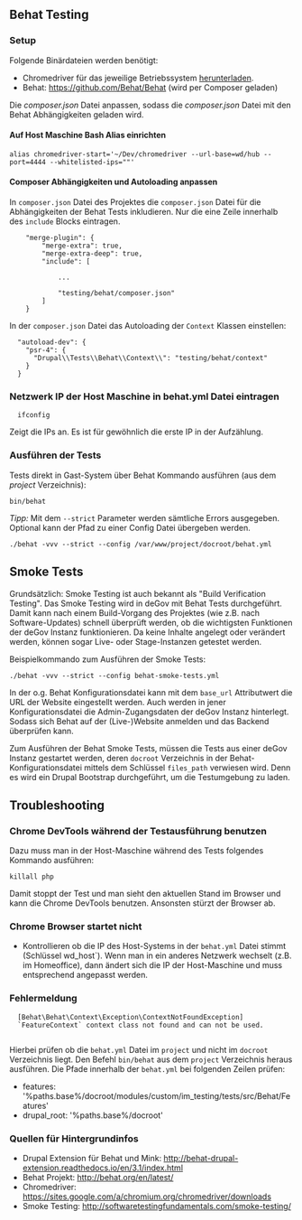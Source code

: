 Behat Testing
-------------

### Setup

Folgende Binärdateien werden benötigt:
* Chromedriver für das jeweilige Betriebssystem [herunterladen](https://sites.google.com/a/chromium.org/chromedriver/downloads).
* Behat: https://github.com/Behat/Behat (wird per Composer geladen)

Die *composer.json* Datei anpassen, sodass die *composer.json* Datei mit den Behat Abhängigkeiten geladen wird.

#### Auf Host Maschine Bash Alias einrichten
```
alias chromedriver-start='~/Dev/chromedriver --url-base=wd/hub --port=4444 --whitelisted-ips=""'
```

#### Composer Abhängigkeiten und Autoloading anpassen
In `composer.json` Datei des Projektes die `composer.json` Datei für die Abhängigkeiten der Behat Tests inkludieren. 
Nur die eine Zeile
innerhalb des `include` Blocks eintragen.

```
    "merge-plugin": {
        "merge-extra": true,
        "merge-extra-deep": true,
        "include": [
            
            ...
            
            "testing/behat/composer.json"
        ]
    }
```

In der `composer.json` Datei das Autoloading der `Context` Klassen einstellen:
```
  "autoload-dev": {
    "psr-4": {
      "Drupal\\Tests\\Behat\\Context\\": "testing/behat/context"
    }
  }
```
### Netzwerk IP der Host Maschine in behat.yml Datei eintragen
```
  ifconfig
```
Zeigt die IPs an. Es ist für gewöhnlich die erste IP in der Aufzählung.


### Ausführen der Tests
Tests direkt in Gast-System über Behat Kommando ausführen (aus dem *project* Verzeichnis):
```
bin/behat
```

_Tipp:_ Mit dem `--strict` Parameter werden sämtliche Errors ausgegeben. Optional kann der Pfad
zu einer Config Datei übergeben werden.
```
./behat -vvv --strict --config /var/www/project/docroot/behat.yml
```

## Smoke Tests

Grundsätzlich: Smoke Testing ist auch bekannt als "Build Verification Testing". Das Smoke Testing wird in deGov mit 
Behat Tests durchgeführt. Damit kann nach einem Build-Vorgang des Projektes (wie z.B. nach Software-Updates) schnell
überprüft werden, ob die wichtigsten Funktionen der deGov Instanz funktionieren. Da keine Inhalte angelegt oder
verändert werden, können sogar Live- oder Stage-Instanzen getestet werden.

Beispielkommando zum Ausführen der Smoke Tests:
```
./behat -vvv --strict --config behat-smoke-tests.yml
```

In der o.g. Behat Konfigurationsdatei kann mit dem `base_url` Attributwert die URL der Website eingestellt werden.
Auch werden in jener Konfigurationsdatei die Admin-Zugangsdaten der deGov Instanz hinterlegt. Sodass sich Behat auf der
(Live-)Website anmelden und das Backend überprüfen kann.

Zum Ausführen der Behat Smoke Tests, müssen die Tests aus einer deGov Instanz gestartet werden, deren `docroot`
Verzeichnis in der Behat-Konfigurationsdatei mittels dem Schlüssel `files_path` verwiesen wird. Denn es wird ein Drupal
Bootstrap durchgeführt, um die Testumgebung zu laden.

## Troubleshooting

### Chrome DevTools während der Testausführung benutzen
Dazu muss man in der Host-Maschine während des Tests folgendes Kommando ausführen:
```
killall php
```
Damit stoppt der Test und man sieht den aktuellen Stand im Browser und kann die Chrome DevTools benutzen. Ansonsten
stürzt der Browser ab.

### Chrome Browser startet nicht
* Kontrollieren ob die IP des Host-Systems in der `behat.yml` Datei stimmt (Schlüssel wd_host`). Wenn man in ein anderes Netzwerk wechselt (z.B. im Homeoffice),
  dann ändert sich die IP der Host-Maschine und muss entsprechend angepasst werden.

### Fehlermeldung
```
  [Behat\Behat\Context\Exception\ContextNotFoundException]       
  `FeatureContext` context class not found and can not be used.  
                                                                
```
Hierbei prüfen ob die `behat.yml` Datei im `project` und nicht im `docroot` Verzeichnis liegt. Den Befehl `bin/behat` aus dem
`project` Verzeichnis heraus ausführen. Die Pfade innerhalb der `behat.yml` bei folgenden Zeilen prüfen: 
* features: '%paths.base%/docroot/modules/custom/im_testing/tests/src/Behat/Features'
* drupal_root: '%paths.base%/docroot'

### Quellen für Hintergrundinfos
* Drupal Extension für Behat und Mink: http://behat-drupal-extension.readthedocs.io/en/3.1/index.html
* Behat Projekt: http://behat.org/en/latest/
* Chromedriver: https://sites.google.com/a/chromium.org/chromedriver/downloads
* Smoke Testing: http://softwaretestingfundamentals.com/smoke-testing/
